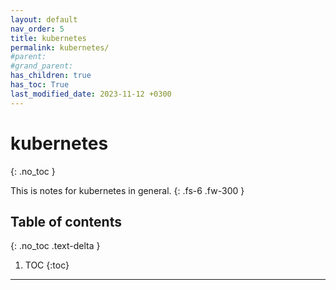 ```yaml
---
layout: default
nav_order: 5
title: kubernetes
permalink: kubernetes/
#parent: 
#grand_parent: 
has_children: true
has_toc: True
last_modified_date: 2023-11-12 +0300
---
```


# kubernetes
{: .no_toc }

This is notes for kubernetes in general.
{: .fs-6 .fw-300 }

## Table of contents
{: .no_toc .text-delta }

1. TOC
{:toc}

---